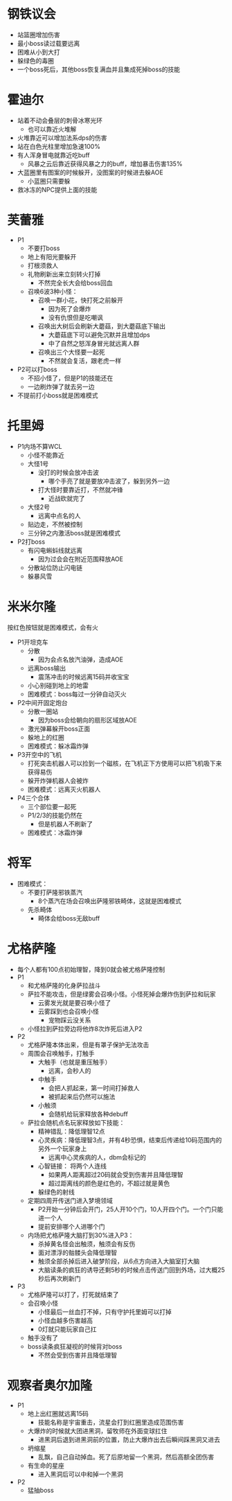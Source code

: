 # 钢铁议会

- 站篮圈增加伤害
- 最小boss读过载要远离
- 困难从小到大打
- 躲绿色的毒圈
- 一个boss死后，其他boss恢复满血并且集成死掉boss的技能

# 霍迪尔

- 站着不动会叠层的刺骨冰寒光环
  - 也可以靠近火堆解
- 火堆靠近可以增加法系dps的伤害
- 站在白色光柱里增加急速100%
- 有人浑身冒电就靠近吃buff
  - 风暴之云后靠近获得风暴之力的buff，增加暴击伤害135%
- 大蓝圈里有图案的时候躲开，没图案的时候进去躲AOE
  - 小蓝圈只需要躲
- 救冰冻的NPC提供上面的技能

# 芙蕾雅

- P1
  - 不要打boss
  - 地上有阳光要躲开
  - 打根须救人
  - 礼物刷新出来立刻转火打掉
    - 不然完全长大会给boss回血
  - 召唤6波3种小怪：
    - 召唤一群小花，快打死之前躲开
      - 因为死了会爆炸
      - 没有仇恨但是吃嘲讽
    - 召唤出大树后会刷新大蘑菇，到大蘑菇底下输出
      - 大蘑菇底下可以避免沉默并且增加dps
      - 中了自然之怒浑身冒光就远离人群
    - 召唤出三个大怪要一起死
      - 不然就会复活，跟老虎一样
- P2可以打boss
  - 不招小怪了，但是P1的技能还在
  - 一边刷炸弹了就去另一边
- 不提前打小boss就是困难模式

# 托里姆

- P1内场不算WCL
  - 小怪不能靠近
  - 大怪1号
    - 没打的时候会放冲击波
      - 哪个手亮了就是要放冲击波了，躲到另外一边
    - 打大怪时要靠近打，不然就冲锋
      - 近战砍就完了
  - 大怪2号
    - 远离中点名的人
  - 贴边走，不然被控制
  - 三分钟之内激活boss就是困难模式
- P2打boss
  - 有闪电蝌蚪线就远离
    - 因为过会会在附近范围释放AOE
  - 分散站位防止闪电链
  - 躲暴风雪

# 米米尔隆

按红色按钮就是困难模式，会有火

- P1开坦克车
  - 分散
    - 因为会点名放汽油弹，造成AOE
  - 远离boss输出
    - 震荡冲击的时候远离15码并收宝宝
  - 小心别碰到地上的地雷
  - 困难模式：boss每过一分钟自动灭火
- P2中间开固定炮台
  - 分散一圈站
    - 因为boss会给朝向的扇形区域放AOE
  - 激光弹幕躲开boss正面
  - 躲地上的红圈
  - 困难模式：躲冰霜炸弹
- P3开空中的飞机
  - 打死突击机器人可以捡到一个磁核，在飞机正下方使用可以把飞机吸下来获得易伤
  - 躲开炸弹机器人会被炸
  - 困难模式：远离灭火机器人
- P4三个合体
  - 三个部位要一起死
  - P1/2/3的技能仍然在
    - 但是机器人不刷新了
  - 困难模式：冰霜炸弹

# 将军

- 困难模式：
  - 不要打萨隆邪铁蒸汽
    - 8个蒸汽在场会召唤出萨隆邪铁畸体，这就是困难模式
  - 先杀畸体
    - 畸体会给boss无敌buff

# 尤格萨隆

- 每个人都有100点初始理智，降到0就会被尤格萨隆控制
- P1
  - 和尤格萨隆的化身萨拉战斗
  - 萨拉不能攻击，但是绿雾会召唤小怪。小怪死掉会爆炸伤到萨拉和玩家
    - 云雾发光就是要召唤小怪了
    - 云雾踩到也会召唤小怪
      - 宠物踩云没关系
  - 小怪拉到萨拉旁边将他炸8次炸死后进入P2
- P2
  - 尤格萨隆本体出来，但是有罩子保护无法攻击
  - 周围会召唤触手，打触手
    - 大触手（也就是重压触手）
      - 远离，会秒人的
    - 中触手
      - 会把人抓起来，第一时间打掉救人
      - 被抓起来后仍然可以施法
    - 小触须
      - 会随机给玩家释放各种debuff
  - 萨拉会随机点名玩家释放如下技能：
    - 精神错乱：降低理智12点
    - 心灵疾病：降低理智3点，并有4秒恐惧，结束后传递给10码范围内的另外一个玩家身上
      - 远离中心灵疾病的人，dbm会标记的
    - 心智链接： 将两个人连线
      - 如果两人距离超过20码就会受到伤害并且降低理智
      - 超过距离线的颜色是红色的，不超过就是黄色
    - 躲绿色的射线
  - 定期四周开传送门进入梦境领域
    - P2开始一分钟后会开门，25人开10个门，10人开四个门。一个门只能进一个人
    - 提前安排哪个人进哪个门
  - 内场把尤格萨隆大脑打到30%进入P3：
    - 杀掉黄名怪会出触须，触须会有反伤
    - 面对漂浮的骷髅头会降低理智
    - 触须全部杀掉后进入破梦阶段，从6点方向进入大脑室打大脑
    - 大脑读条的疯狂的诱导还剩5秒的时候点击传送门回到外场，过大概25秒后再次刷新门 
- P3
  - 尤格萨隆可以打了，打死就结束了
  - 会召唤小怪
    - 小怪最后一丝血打不掉，只有守护托里姆可以打掉
    - 小怪血越多伤害越高
    - 0灯就只能玩家自己扛
  - 触手没有了
  - boss读条疯狂凝视的时候背对boss
    - 不然会受到伤害并且降低理智

# 观察者奥尔加隆

- P1
  - 地上出红圈就远离15码
    - 技能名称是宇宙重击，流星会打到红圈里造成范围伤害
  - 大爆炸的时候就大团进黑洞，留牧师在外面变球扛住
    - 进黑洞后退到进黑洞前的位置，防止大爆炸出去后瞬间踩黑洞又进去
  - 坍缩星
    - 乱飘，自己自动掉血。死了后原地留一个黑洞，然后高额全团伤害
  - 有生命的星座
    - 进入黑洞后可以中和掉一个黑洞
- P2
  - 猛抽boss